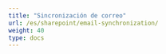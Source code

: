 ```yaml
---
title: "Sincronización de correo"
url: /es/sharepoint/email-synchronization/
weight: 40
type: docs
---
```

